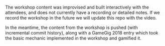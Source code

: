 The workshop content was improvised and built interactively with the attendees, and does not currently have a recording or detailed notes. If we record the workshop in the future we will update this repo with the video.

In the meantime, the content from the workshop is pushed (with incremental commit history), along with a GameGig 2018 entry which took the basic mechanic implemented in the workshop and gamified it.

